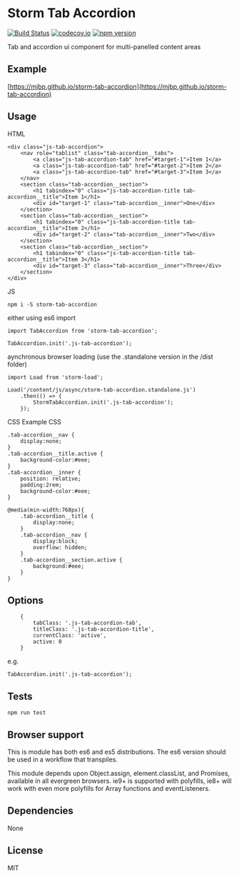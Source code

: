 # Storm Tab Accordion

[![Build Status](https://travis-ci.org/mjbp/storm-tab-accordion.svg?branch=master)](https://travis-ci.org/mjbp/storm-tab-accordion)
[![codecov.io](http://codecov.io/github/mjbp/storm-tab-accordion/coverage.svg?branch=master)](http://codecov.io/github/mjbp/storm-tab-accordion?branch=master)
[![npm version](https://badge.fury.io/js/storm-tab-accordion.svg)](https://badge.fury.io/js/storm-tab-accordion)

Tab and accordion ui component for multi-panelled content areas 


## Example
[https://mjbp.github.io/storm-tab-accordion](https://mjbp.github.io/storm-tab-accordion)

## Usage
HTML
```
<div class="js-tab-accordion">
    <nav role="tablist" class="tab-accordion__tabs">
        <a class="js-tab-accordion-tab" href="#target-1">Item 1</a>
        <a class="js-tab-accordion-tab" href="#target-2">Item 2</a>
        <a class="js-tab-accordion-tab" href="#target-3">Item 3</a>
    </nav>
    <section class="tab-accordion__section">
        <h1 tabindex="0" class="js-tab-accordion-title tab-accordion__title">Item 1</h1>
        <div id="target-1" class="tab-accordion__inner">One</div>
    </section>
    <section class="tab-accordion__section">
        <h1 tabindex="0" class="js-tab-accordion-title tab-accordion__title">Item 2</h1>
        <div id="target-2" class="tab-accordion__inner">Two</div>
    </section>
    <section class="tab-accordion__section">
        <h1 tabindex="0" class="js-tab-accordion-title tab-accordion__title">Item 3</h1>
        <div id="target-3" class="tab-accordion__inner">Three</div>
    </section>
</div>
```

JS
```
npm i -S storm-tab-accordion
```
either using es6 import
```
import TabAccordion from 'storm-tab-accordion';

TabAccordion.init('.js-tab-accordion');
```
aynchronous browser loading (use the .standalone version in the /dist folder)
```
import Load from 'storm-load';

Load('/content/js/async/storm-tab-accordion.standalone.js')
    .then(() => {
        StormTabAccordion.init('.js-tab-accordion');
    });
```

CSS
Example CSS

```
.tab-accordion__nav {
    display:none;
}
.tab-accordion__title.active {
    background-color:#eee;
}
.tab-accordion__inner {
    position: relative;
    padding:2rem;
    background-color:#eee;
}

@media(min-width:768px){
    .tab-accordion__title {
        display:none;
    }
    .tab-accordion__nav {
        display:block;
        overflow: hidden;
    }
    .tab-accordion__section.active {
        background:#eee;
    }
}
```

## Options
```
    {
		tabClass: '.js-tab-accordion-tab',
        titleClass: '.js-tab-accordion-title',
        currentClass: 'active',
        active: 0
    }
```

e.g.
```
TabAccordion.init('.js-tab-accordion');
```


## Tests
```
npm run test
```

## Browser support
This is module has both es6 and es5 distributions. The es6 version should be used in a workflow that transpiles.

This module depends upon Object.assign, element.classList, and Promises, available in all evergreen browsers. ie9+ is supported with polyfills, ie8+ will work with even more polyfills for Array functions and eventListeners.

## Dependencies
None

## License
MIT